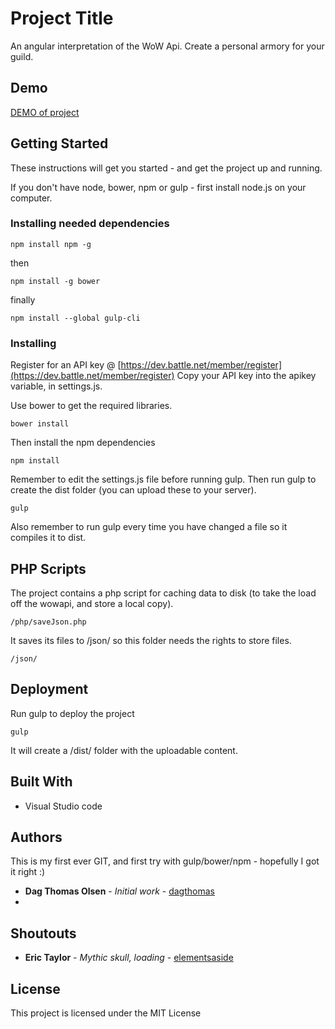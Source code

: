 # Project Title

An angular interpretation of the WoW Api. 
Create a personal armory for your guild.

## Demo

[DEMO of project](http://wow.theaxe.men)

## Getting Started

These instructions will get you started - and get the project up and running.

If you don't have node, bower, npm or gulp - first install node.js on your computer.

### Installing needed dependencies

```
npm install npm -g
```

then 

```
npm install -g bower
```
finally

```
npm install --global gulp-cli
```
### Installing

Register for an API key @ [https://dev.battle.net/member/register](https://dev.battle.net/member/register)
Copy your API key into the apikey variable, in settings.js.

Use bower to get the required libraries.

```
bower install
```

Then install the npm dependencies

```
npm install
```

Remember to edit the settings.js file before running gulp.
Then run gulp to create the dist folder (you can upload these to your server).

```
gulp
```

Also remember to run gulp every time you have changed a file so it compiles it to dist.

## PHP Scripts

The project contains a php script for caching data to disk (to take the load off the wowapi, and store a local copy).

```
/php/saveJson.php
```

It saves its files to /json/ so this folder needs the rights to store files.

```
/json/
```

## Deployment

Run gulp to deploy the project

```
gulp
```

It will create a /dist/ folder with the uploadable content.

## Built With

* Visual Studio code

## Authors

This is my first ever GIT, and first try with gulp/bower/npm - hopefully I got it right :)

* **Dag Thomas Olsen** - *Initial work* - [dagthomas](https://github.com/dagthomas)
* 
## Shoutouts

* **Eric Taylor** - *Mythic skull, loading* - [elementsaside](www.elementsaside.com)

## License

This project is licensed under the MIT License
